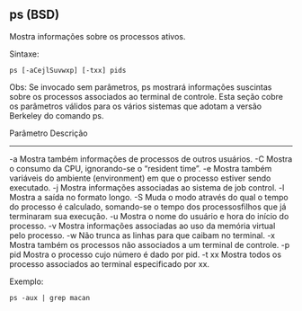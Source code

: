## ps (BSD)

Mostra informações sobre os processos ativos.

Sintaxe:

	ps [-aCejlSuvwxp] [-txx] pids

Obs: Se invocado sem parâmetros, ps mostrará informações
suscintas sobre os processos associados ao terminal de
controle. Esta seção cobre os parâmetros válidos para os
vários sistemas que adotam a versão Berkeley do comando
ps.

Parâmetro Descrição
--------- ---------
-a        Mostra também informações de processos de
          outros usuários.
-C        Mostra o consumo da CPU, ignorando-se o
          “resident time”.
-e        Mostra também variáveis do ambiente
          (environment) em que o processo estiver sendo
          executado.
-j        Mostra informações associadas ao sistema de
          job control.
-l        Mostra a saída no formato longo.
-S        Muda o modo através do qual o tempo do
          processo é calculado, somando-se o tempo dos
          processosfilhos que já terminaram sua execução.
-u        Mostra o nome do usuário e hora do início do
          processo.
-v        Mostra informações associadas ao uso da
          memória virtual pelo processo.
-w        Não trunca as linhas para que caibam no terminal.
-x        Mostra também os processos não associados a
          um terminal de controle.
-p pid    Mostra o processo cujo número é dado por pid.
-t xx     Mostra todos os processo associados ao terminal
          especificado por xx.

Exemplo:

	ps -aux | grep macan

